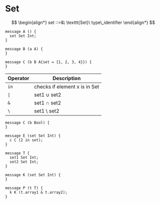 # Set

$$
\begin{align*}
  set ::=&\ \texttt{Set}\ type\_identifier
\end{align*}
$$

```
message A () {
  set Set Int;
}

message B (a A) {
}

message C (b B A{set = {1, 2, 3, 4}}) {
}
```

 Operator | Description         |
|----------|---------------------|
| `in`      | checks if element x is in Set |
| `\|`      | set1 $\cup$ set2 |
| `&`      | set1 $\cap$ set2 |
| `\`      | set1 \ set2 |

```
message C (b Bool) {
}

message E (set Set Int) {
  c C (2 in set);
}
```

```
message T {
  set1 Set Int;
  set2 Set Int;
}

message K (set Set Int) {
}

message P (t T) {
  k K (t.array1 & t.array2);
}
```
